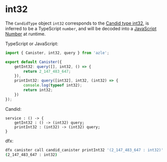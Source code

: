 # int32

The `CandidType` object `int32` corresponds to the [Candid type int32](https://internetcomputer.org/docs/current/references/candid-ref#type-natn-and-intn), is inferred to be a TypeScript `number`, and will be decoded into a [JavaScript Number](https://developer.mozilla.org/en-US/docs/Web/JavaScript/Reference/Global_Objects/Number) at runtime.

TypeScript or JavaScript:

```typescript
import { Canister, int32, query } from 'azle';

export default Canister({
    getInt32: query([], int32, () => {
        return 2_147_483_647;
    }),
    printInt32: query([int32], int32, (int32) => {
        console.log(typeof int32);
        return int32;
    })
});
```

Candid:

```
service : () -> {
    getInt32 : () -> (int32) query;
    printInt32 : (int32) -> (int32) query;
}
```

dfx:

```bash
dfx canister call candid_canister printInt32 '(2_147_483_647 : int32)'
(2_147_483_647 : int32)
```
